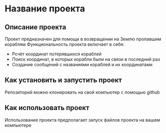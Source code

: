 # Название проекта 
## Описание проекта
Проект предназначен для помощи в возвращении на Землю пропавшим кораблям
Функциональность проекта включает в себя:
- Рсчёт координат потерявшихся кораблей
- Поиск координат, в которых корабли были на связи в последний раз
- Создание сообщений с названиями кораблей и их координатами
## Как установить и запустить проект
Репозиторий можно клонировать на свой компьютер с помощью github
## Как использовать проект
Использование проекта предполагает запуск файлов проекта на вашем компьютере